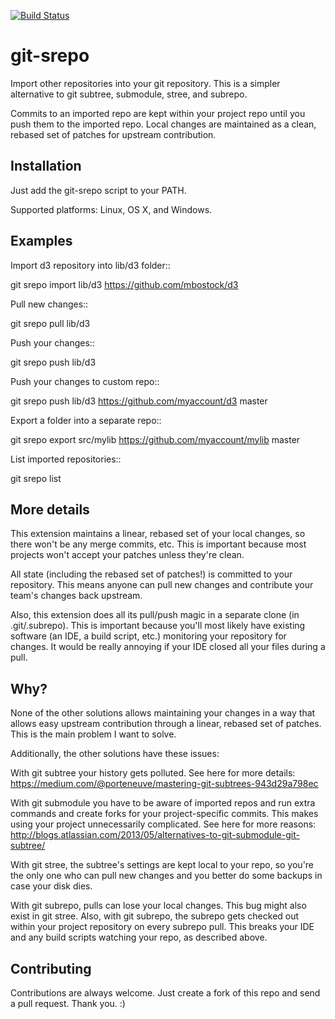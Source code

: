 [![Build Status](https://travis-ci.org/allbuttonspressed/git-srepo.svg?branch=master)](https://travis-ci.org/allbuttonspressed/git-srepo)

# git-srepo
Import other repositories into your git repository.
This is a simpler alternative to git subtree, submodule, stree, and subrepo.

Commits to an imported repo are kept within your project repo until you push
them to the imported repo.
Local changes are maintained as a clean, rebased set of patches for upstream
contribution.

## Installation
Just add the git-srepo script to your PATH.

Supported platforms: Linux, OS X, and Windows.

## Examples
Import d3 repository into lib/d3 folder::

  git srepo import lib/d3 https://github.com/mbostock/d3

Pull new changes::

  git srepo pull lib/d3

Push your changes::

  git srepo push lib/d3

Push your changes to custom repo::

  git srepo push lib/d3 https://github.com/myaccount/d3 master

Export a folder into a separate repo::

  git srepo export src/mylib https://github.com/myaccount/mylib master

List imported repositories::

  git srepo list

## More details
This extension maintains a linear, rebased set of your local changes, so there
won't be any merge commits, etc.
This is important because most projects won't accept your patches unless
they're clean.

All state (including the rebased set of patches!) is committed to your
repository. This means anyone can pull new changes and contribute your team's
changes back upstream.

Also, this extension does all its pull/push magic in a separate clone (in
.git/.subrepo).
This is important because you'll most likely have existing software (an IDE,
a build script, etc.) monitoring your repository for changes. It would be
really annoying if your IDE closed all your files during a pull.

## Why?
None of the other solutions allows maintaining your changes in a way that
allows easy upstream contribution through a linear, rebased set of patches.
This is the main problem I want to solve.

Additionally, the other solutions have these issues:

With git subtree your history gets polluted. See here for more details:
https://medium.com/@porteneuve/mastering-git-subtrees-943d29a798ec

With git submodule you have to be aware of imported repos and run extra
commands and create forks for your project-specific commits. This makes
using your project unnecessarily complicated. See here for more reasons:
http://blogs.atlassian.com/2013/05/alternatives-to-git-submodule-git-subtree/

With git stree, the subtree's settings are kept local to your repo, so you're
the only one who can pull new changes and you better do some backups in case
your disk dies.

With git subrepo, pulls can lose your local changes. This bug might also exist
in git stree. Also, with git subrepo, the subrepo gets checked out within your
project repository on every subrepo pull. This breaks your IDE and any build
scripts watching your repo, as described above.

## Contributing
Contributions are always welcome. Just create a fork of this repo and send a
pull request. Thank you. :)
